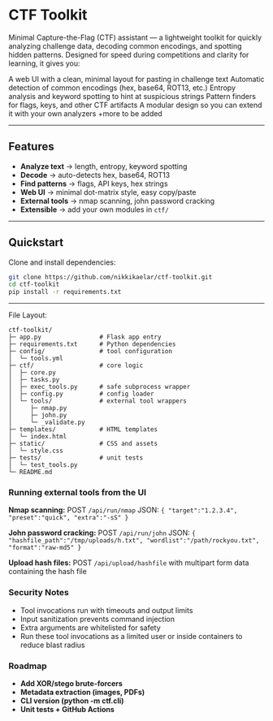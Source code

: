 # CTF Toolkit

Minimal Capture-the-Flag (CTF) assistant — a lightweight toolkit for quickly analyzing challenge data, decoding common encodings, and spotting hidden patterns. Designed for speed during competitions and clarity for learning, it gives you:

A web UI with a clean, minimal layout for pasting in challenge text
Automatic detection of common encodings (hex, base64, ROT13, etc.)
Entropy analysis and keyword spotting to hint at suspicious strings
Pattern finders for flags, keys, and other CTF artifacts
A modular design so you can extend it with your own analyzers
+more to be added

---

## Features
- **Analyze text** → length, entropy, keyword spotting
- **Decode** → auto-detects hex, base64, ROT13
- **Find patterns** → flags, API keys, hex strings
- **Web UI** → minimal dot-matrix style, easy copy/paste
- **External tools** → nmap scanning, john password cracking
- **Extensible** → add your own modules in `ctf/`

---

## Quickstart

Clone and install dependencies:
```bash
git clone https://github.com/nikkikaelar/ctf-toolkit.git
cd ctf-toolkit
pip install -r requirements.txt
```
---

File Layout:
```
ctf-toolkit/
├─ app.py                # Flask app entry
├─ requirements.txt      # Python dependencies
├─ config/               # tool configuration
│  └─ tools.yml
├─ ctf/                  # core logic
│  ├─ core.py
│  ├─ tasks.py
│  ├─ exec_tools.py      # safe subprocess wrapper
│  ├─ config.py          # config loader
│  └─ tools/             # external tool wrappers
│     ├─ nmap.py
│     ├─ john.py
│     └─ _validate.py
├─ templates/            # HTML templates
│  └─ index.html
├─ static/               # CSS and assets
│  └─ style.css
├─ tests/                # unit tests
│  └─ test_tools.py
└─ README.md
```

### Running external tools from the UI

**Nmap scanning:**
POST `/api/run/nmap` JSON: `{ "target":"1.2.3.4", "preset":"quick", "extra":"-sS" }`

**John password cracking:**
POST `/api/run/john` JSON: `{ "hashfile_path":"/tmp/uploads/h.txt", "wordlist":"/path/rockyou.txt", "format":"raw-md5" }`

**Upload hash files:**
POST `/api/upload/hashfile` with multipart form data containing the hash file

### Security Notes

- Tool invocations run with timeouts and output limits
- Input sanitization prevents command injection
- Extra arguments are whitelisted for safety
- Run these tool invocations as a limited user or inside containers to reduce blast radius

### Roadmap

- **Add XOR/stego brute-forcers**
- **Metadata extraction (images, PDFs)**
- **CLI version (python -m ctf.cli)**
- **Unit tests + GitHub Actions**
